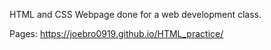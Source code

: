 HTML and CSS Webpage done for a web development class.

Pages: https://joebro0919.github.io/HTML_practice/

  
